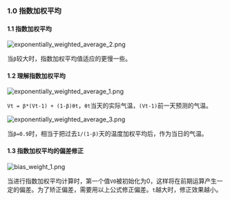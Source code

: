 ### 1.0 指数加权平均
#### 1.1 指数加权平均
![exponentially_weighted_average_2.png](https://i.imgur.com/FfV3x3f.png)

当`β`较大时，指数加权平均值适应的更慢一些。

#### 1.2 理解指数加权平均
![exponentially_weighted_average_1.png](https://i.imgur.com/WB4ErAA.png)

`Vt = β*(Vt-1) + (1-β)θt`，`θt`当天的实际气温，`(Vt-1)`前一天预测的气温。

![exponentially_weighted_average_3.png](https://i.imgur.com/1HHk3At.png)

当`β=0.9`时，相当于把过去`1/(1-β)`天的温度加权平均后，作为当日的气温。

#### 1.3 指数加权平均的偏差修正
![bias_weight_1.png](https://i.imgur.com/Yab1zTg.png)

当进行指数加权平均计算时，第一个值`V0`被初始化为0，这样将在前期运算产生一定的偏差。为了矫正偏差，需要用以上公式修正偏差。`t`越大时，修正效果越小。


